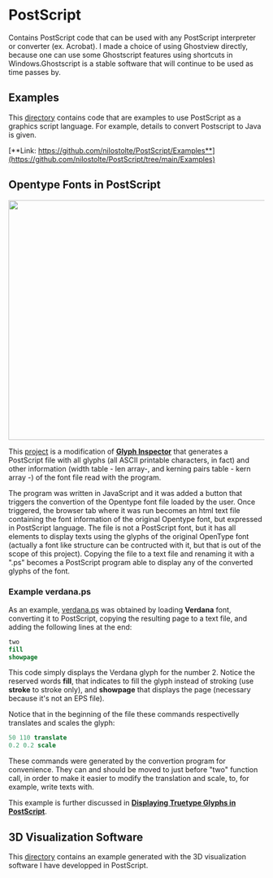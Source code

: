 # PostScript
Contains PostScript code that can be used with any PostScript interpreter or converter (ex. Acrobat). I made a choice of using 
Ghostview  directly, because one can use some Ghostscript features using shortcuts in Windows.Ghostscript is a stable software
that will continue to be used as time passes by. 

## Examples

This [directory](https://github.com/nilostolte/PostScript/tree/main/Examples) contains code that are examples to use PostScript as a graphics script language. For example, details to convert Postscript to Java is given.

[**Link: https://github.com/nilostolte/PostScript/Examples**](https://github.com/nilostolte/PostScript/tree/main/Examples)

<a name="verdana"></a>
## Opentype Fonts in PostScript

<p align="center">
<kbd>
<img src="https://github.com/nilostolte/PostScript/assets/80269251/79b45b71-5ed2-410e-95e1-933fe495ce7b" width="683" height="471" >
</kbd>
</p>

This [project](https://github.com/nilostolte/PostScript/tree/main/OpenType%20Fonts) is a modification of 
[**Glyph Inspector**](https://opentype.js.org/glyph-inspector.html) that generates a PostScript file with all
glyphs (all ASCII printable characters, in fact) and other information (width table - len array-, and kerning 
pairs table - kern array -) of the font file read with the program.

The program was written in JavaScript and it was added a button that triggers the convertion of the Opentype font file loaded
by the user. Once triggered, the browser tab where it was run becomes an html text file containing the font information of the
original Opentype font, but expressed in PostScript language. The file is not a PostScript font, but it has all elements to 
display texts using the glyphs of the original OpenType font (actually a font like structure can be contructed with it, but that
is out of the scope of this project). Copying the file to a text file and renaming it with a ".ps" becomes a PostScript
program able to display any of the converted glyphs of the font.

### Example **verdana.ps**

As an example, [verdana.ps](https://github.com/nilostolte/PostScript/tree/main/OpenType%20Fonts/verdana.ps) was obtained by
loading **Verdana** font, converting it to PostScript, copying the resulting page to a text file, and adding the following 
lines at the end:

```PostScript
two
fill
showpage
```

This code simply displays the Verdana glyph for the number 2. Notice the reserved words **fill**, that indicates to fill
the glyph instead of stroking (use **stroke** to stroke only), and **showpage** that displays the page (necessary because it's not
an EPS file).

Notice that in the beginning of the file these commands respectivelly translates and scales the glyph:

```PostScript
50 110 translate
0.2 0.2 scale
```

These commands were generated by the convertion program for convenience. They can and should be moved to just before "two" function
call, in order to make it easier to modify the translation and scale, to, for example, write texts with.

This example is further discussed in 
[**Displaying Truetype Glyphs in PostScript**](https://github.com/nilostolte/PostScript/tree/main/Examples#displaying-truetype-glyphs-in-postscript).

## 3D Visualization Software

This [directory](https://github.com/nilostolte/Vector-Art/tree/main/Diamonds%20are%20Forever#diamonds-are-forever) contains an example generated with the 3D visualization software I have developped in PostScript.

